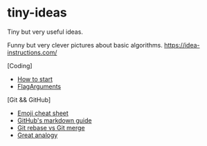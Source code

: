 # tiny-ideas
Tiny but very useful ideas.

Funny but very clever pictures about basic algorithms.
https://idea-instructions.com/

[Coding]
* [How to start](https://dev.to/nextdotxyz/this-picture-will-change-the-way-you-learn-tocode-4kmh)
* [FlagArguments](https://www.martinfowler.com/bliki/FlagArgument.html)

[Git && GitHub]
* [Emoji cheat sheet](https://www.webpagefx.com/tools/emoji-cheat-sheet/)
* [GitHub's markdown guide](https://guides.github.com/features/mastering-markdown/)
* [Git rebase vs Git merge](https://dev.to/neshaz/git-merge-vs-git-rebase-5134)
* [Great analogy](https://dev.to/konrad_126/rebase-to-the-future-13j9)

